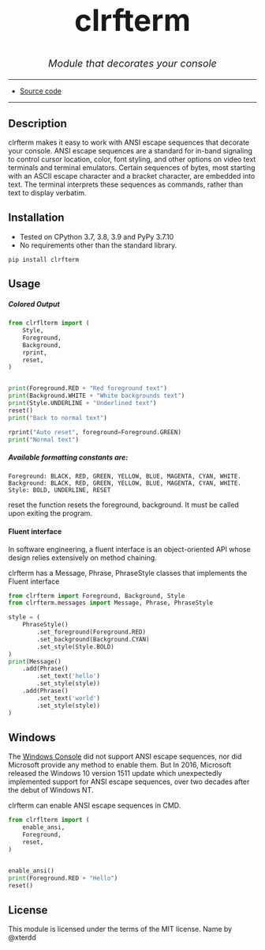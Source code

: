 <h1 align="center" style="font-size: 60px;">clrfterm</h1>
<p align="center" style="font-size: 20px;font-style: oblique;">Module that decorates your console</p>

---
* [Source code](https://github.com/SayHelloRoman/clrfterm)
---
## Description
clrfterm makes it easy to work with ANSI escape sequences that decorate your console.
ANSI escape sequences are a standard for in-band signaling to control cursor location, color, font styling, and other options on video text terminals and terminal emulators. Certain sequences of bytes, most starting with an ASCII escape character and a bracket character, are embedded into text. The terminal interprets these sequences as commands, rather than text to display verbatim.
## Installation
* Tested on CPython 3.7, 3.8, 3.9 and PyPy 3.7.10
* No requirements other than the standard library.
```
pip install clrfterm
```
## Usage
##### Colored Output
```python
from clrflterm import (
    Style,
    Foreground,
    Background,
    rprint,
    reset,
)


print(Foreground.RED + "Red foreground text")
print(Background.WHITE + "White backgrounds text")
print(Style.UNDERLINE + "Underlined text")
reset()
print("Back to normal text")

rprint("Auto reset", foreground=Foreground.GREEN)
print("Normal text")
```
##### Available formatting constants are:
```
Foreground: BLACK, RED, GREEN, YELLOW, BLUE, MAGENTA, CYAN, WHITE.
Background: BLACK, RED, GREEN, YELLOW, BLUE, MAGENTA, CYAN, WHITE.
Style: BOLD, UNDERLINE, RESET
```
reset the function resets the foreground, background. It must be called upon exiting the program.

#### Fluent interface
In software engineering, a fluent interface is an object-oriented API whose design relies extensively on method chaining.

clrfterm has a Message, Phrase, PhraseStyle classes that implements the Fluent interface
```python
from clrfterm import Foreground, Background, Style
from clrfterm.messages import Message, Phrase, PhraseStyle

style = (
    PhraseStyle()
        .set_foreground(Foreground.RED)
        .set_background(Background.CYAN)
        .set_style(Style.BOLD)
)
print(Message()
    .add(Phrase()
        .set_text('hello')
        .set_style(style))
    .add(Phrase()
        .set_text('world')
        .set_style(style))
)
```
## Windows

The [Windows Console](https://en.wikipedia.org/wiki/Windows_Console) did not support ANSI escape sequences, nor did Microsoft provide any method to enable them.
But In 2016, Microsoft released the Windows 10 version 1511 update which unexpectedly implemented support for ANSI escape sequences, over two decades after the debut of Windows NT.

clrfterm can enable ANSI escape sequences in CMD.

```python
from clrflterm import (
    enable_ansi,
    Foreground,
    reset,
)


enable_ansi()
print(Foreground.RED + "Hello")
reset()
```

## License
This module  is licensed under the terms of the MIT license.
Name by @xterdd
